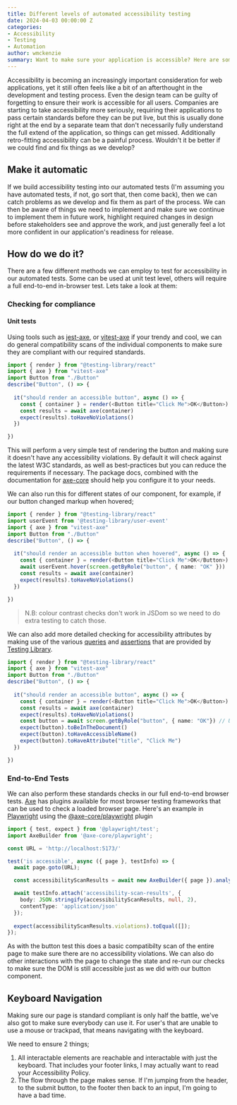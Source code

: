 ```yaml
---
title: Different levels of automated accessibility testing
date: 2024-04-03 00:00:00 Z
categories:
- Accessibility
- Testing
- Automation
author: wmckenzie
summary: Want to make sure your application is accessible? Here are some different ways you can use your automated tests to make sure.
---
```


Accessibility is becoming an increasingly important consideration for web applications, yet it still often feels like a bit of an 
afterthought in the development and testing process. Even the design team can be guilty of forgetting to ensure their work is accessible
for all users. Companies are starting to take accessibility more seriously, requiring their applications to pass certain standards
before they can be put live, but this is usually done right at the end by a separate team that don't necessarily fully understand the 
full extend of the application, so things can get missed. Additionally retro-fitting accessibility can be a painful process. Wouldn't it 
be better if we could find and fix things as we develop?

## Make it automatic

If we build accessibility testing into our automated tests (I'm assuming you have automated tests, if not, go sort that, then come back), 
then we can catch problems as we develop and fix them as part of the process. We can then be aware of things we need to implement and 
make sure we continue to implement them in future work, highlight required changes in design before stakeholders see and approve the work,
and just generally feel a lot more confident in our application's readiness for release.

## How do we do it?

There are a few different methods we can employ to test for accessibility in our automated tests. Some can be used at unit test level, 
others will require a full end-to-end in-browser test. Lets take a look at them:

### Checking for compliance

#### Unit tests

Using tools such as [jest-axe](https://www.npmjs.com/package/jest-axe), or [vitest-axe](https://www.npmjs.com/package/vitest-axe) if 
your trendy and cool, we can do general compatibility scans of the individual components to make sure they are compliant with our 
required standards.

``` typescript
import { render } from "@testing-library/react"
import { axe } from "vitest-axe"
import Button from "./Button"
describe("Button", () => {
  
  it("should render an accessible button", async () => {
    const { container } = render(<Button title="Click Me">OK</Button>)
    const results = await axe(container)
    expect(results).toHaveNoViolations()
  })

})
```

This will perform a very simple test of rendering the button and making sure it doesn't have any accessibility violations. By default it 
will check against the latest W3C standards, as well as best-practices but you can reduce the requirements if necessary. The package docs, 
combined with the documentation for [axe-core](https://github.com/dequelabs/axe-core/blob/master/doc/API.md#options-parameter) should help 
you configure it to your needs.

We can also run this for different states of our component, for example, if our button changed markup when hovered;

``` typescript
import { render } from "@testing-library/react"
import userEvent from '@testing-library/user-event'
import { axe } from "vitest-axe"
import Button from "./Button"
describe("Button", () => {
  
  it("should render an accessible button when hovered", async () => {
    const { container } = render(<Button title="Click Me">OK</Button>)
    await userEvent.hover(screen.getByRole("button", { name: "OK" }))
    const results = await axe(container)
    expect(results).toHaveNoViolations()
  })

})
```

> N.B: colour contrast checks don't work in JSDom so we need to do extra testing to catch those.

We can also add more detailed checking for accessibility attributes by making use of the various [queries](https://testing-library.com/docs/queries/about)
and [assertions](https://github.com/testing-library/jest-dom) that are provided by [Testing Library](https://testing-library.com).

``` typescript
import { render } from "@testing-library/react"
import { axe } from "vitest-axe"
import Button from "./Button"
describe("Button", () => {
  
  it("should render an accessible button", async () => {
    const { container } = render(<Button title="Click Me">OK</Button>)
    const results = await axe(container)
    expect(results).toHaveNoViolations()
    const button = await screen.getByRole("button", { name: "OK"}) // Uses accessibility attributs to get a button with visible text OK
    expect(button).toBeInTheDocument()
    expect(button).toHaveAccessibleName()
    expect(button).toHaveAttribute("title", "Click Me")
  })

})
```

### End-to-End Tests

We can also perform these standards checks in our full end-to-end browser tests. [Axe](https://github.com/dequelabs/axe-core) has plugins available for most browser testing frameworks that can be used to check a loaded browser page. Here's an example in [Playwright](https://playwright.dev/) using the [@axe-core/playwright](https://www.npmjs.com/package/@axe-core/playwright) plugin

``` typescript
import { test, expect } from '@playwright/test';
import AxeBuilder from '@axe-core/playwright';

const URL = 'http://localhost:5173/'

test('is accessible', async ({ page }, testInfo) => {
  await page.goto(URL);

  const accessibilityScanResults = await new AxeBuilder({ page }).analyze();

  await testInfo.attach('accessibility-scan-results', {
    body: JSON.stringify(accessibilityScanResults, null, 2),
    contentType: 'application/json'
  });
  
  expect(accessibilityScanResults.violations).toEqual([]);
});
```

As with the button test this does a basic compatibilty scan of the entire page to make sure there are no accessibility violations. We can also do other interactions with the page to change the state and re-run our checks to make sure the DOM is still accessible just as we did with our button component.

## Keyboard Navigation

Making sure our page is standard compliant is only half the battle, we've also got to make sure everybody can use it. For user's that are unable to use a mouse or trackpad, that means navigating with the keyboard.

We need to ensure 2 things;

1) All interactable elements are reachable and interactable with just the keyboard. That includes your footer links, I may actually want to read your Accessibility Policy.
2) The flow through the page makes sense. If I'm jumping from the header, to the submit button, to the footer then back to an input, I'm going to have a bad time.